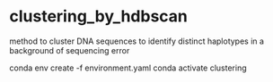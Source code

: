 # clustering_by_hdbscan

method to cluster DNA sequences to identify distinct haplotypes in a background of sequencing error


conda env create -f environment.yaml
conda activate clustering

